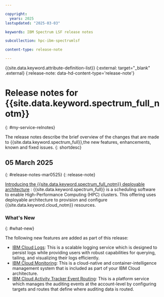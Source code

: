 ```yaml
---

copyright:
  years: 2025
lastupdated: "2025-03-03"

keywords: IBM Spectrum LSF release notes

subcollection: hpc-ibm-spectrumlsf

content-type: release-note

---
```




{{site.data.keyword.attribute-definition-list}}
{:external: target="_blank" .external}
{:release-note: data-hd-content-type='release-note'}



# Release notes for {{site.data.keyword.spectrum_full_notm}}
{: #my-service-relnotes}

The release notes describe the brief overview of the changes that are made to {{site.data.keyword.spectrum_full}},the new features, enhancements, known and fixed issues.
{: shortdesc}

## 05 March 2025
{: #release-notes-mar0525}
{: release-note}

[Introducing the {{site.data.keyword.spectrum_full_notm}} deployable architecture](/docs/hpc-ibm-spectrumlsf?topic=hpc-ibm-spectrumlsf-about-spectrum-lsf)
:   {{site.data.keyword.spectrum_full}} is a scheduling software to enable High-Performance Computing (HPC) clusters. This offering uses deployable architecture to provision and configure {{site.data.keyword.cloud_notm}} resources.

### What's New
{: #what-new}

The following new features are added as part of this release:
* [IBM Cloud Logs](/docs/hpc-ibm-spectrumlsf?topic=hpc-ibm-spectrumlsf-cloud-logs-overview): This is a scalable logging service which is designed to persist logs while providing users with robust capabilities for querying, tailing, and visualizing their logs efficiently.
* [IBM Cloud Monitoring](/docs/hpc-ibm-spectrumlsf?topic=hpc-ibm-spectrumlsf-cloud-monitoring-overview): This is a cloud-native and container-intelligence management system that is included as part of your IBM Cloud architecture.
* [IBM Cloud Activity Tracker Event Routing](/docs/hpc-ibm-spectrumlsf?topic=hpc-ibm-spectrumlsf-activity-tracker-overview): This is a platform service which manages the auditing events at the account-level by configuring targets and routes that define where auditing data is routed.
